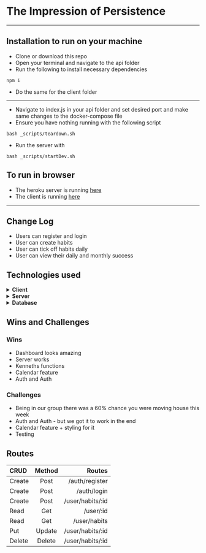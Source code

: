 # The Impression of Persistence
---

## Installation to run on your machine
- Clone or download this repo
- Open your terminal and navigate to the api folder
- Run the following to install necessary dependencies
```
npm i
```
- Do the same for the client folder
---
- Navigate to index.js in your api folder and set desired port and make same changes to the docker-compose file
- Ensure you have nothing running with the following script 
```
bash _scripts/teardown.sh
```
- Run the server with
```
bash _scripts/startDev.sh
```
## To run in browser
- The heroku server is running [here](https://git.heroku.com/habitual-lap2.git)
- The client is running [here](https://impression-of-persistence.netlify.app/)
---
## Change Log

- Users can register and login
- User can create habits
- User can tick off habits daily
- User can view their daily and monthly success

## Technologies used

<details>
  <summary><b>Client</b></summary>
  
  
  - HTML
  - CSS
  - JavaScript
  - [NPM](https://www.npmjs.com/)
    - [concurrently](https://www.npmjs.com/package/concurrently)
    - [watchify](https://www.npmjs.com/package/watchify)
    - [jest](https://www.npmjs.com/package/jest)
    - [jwt-decode](https://www.npmjs.com/package/jwt-decode)

</details>

<details>
  <summary><b>Server</b></summary>

- [Docker](https://www.docker.com/)
- [NodeJs](https://nodejs.org/en/)
- [NPM](https://www.npmjs.com/)

  - [express](https://www.npmjs.com/package/express)
  - [cors](https://www.npmjs.com/package/cors)
  - [jsonwebtoken](https://www.npmjs.com/package/jsonwebtoken)
  - [pg](https://www.npmjs.com/package/pg)
  - [bcrypt](https://www.npmjs.com/package/bcrypt)
  - [jest](https://www.npmjs.com/package/jest)
  - [supertest](https://www.npmjs.com/package/supertest)
  - [nodemon](https://www.npmjs.com/package/nodemon)

</details>

<details>
  <summary><b>Database</b></summary>

- [Docker](https://www.docker.com/)
- [PostgreSQL](https://www.postgresql.org/)
  
  </details>

## Wins and Challenges

### Wins
  - Dashboard looks amazing
  - Server works
  - Kenneths functions
  - Calendar feature
  - Auth and Auth

### Challenges
  
  - Being in our group there was a 60% chance you were moving house this week
  - Auth and Auth - but we got it to work in the end
  - Calendar feature + styling for it
  - Testing
</details>

## Routes

| CRUD      | Method | Routes |
| :---        |    :----:   |          ---: |
| Create      | Post       | /auth/register  |
| Create   | Post        | /auth/login      |
| Create      | Post       | /user/habits/:id  |
| Read      | Get      | /user/:id   |
| Read   | Get       | /user/habits      |
| Put   | Update       | /user/habits/:id|
| Delete      | Delete       | /user/habits/:id   |



  
